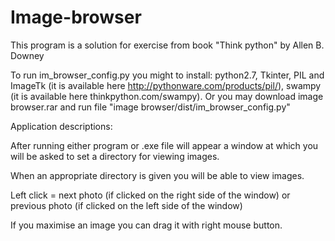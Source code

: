 # Image-browser

This program is a solution for exercise from book "Think python" by Allen B. Downey

To run im_browser_config.py you might to install:
    python2.7,
    Tkinter,
    PIL and ImageTk (it is available here http://pythonware.com/products/pil/),
    swampy (it is available here thinkpython.com/swampy).
 Or you may download image browser.rar and run file "image browser/dist/im_browser_config.py"
 
  Application descriptions:
  
 After running either program or .exe file will appear a window at which you will be asked to set a directory for viewing images.
 
 When an appropriate directory is given you will be able to view images.
 
 Left click = next photo (if clicked on the right side of the window) or previous photo (if clicked on the left side of the window)
 
 If you maximise an image you can drag it with right mouse button.
